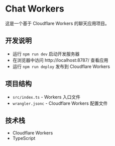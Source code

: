 # Chat Workers

这是一个基于 Cloudflare Workers 的聊天应用项目。

## 开发说明

- 运行 `npm run dev` 启动开发服务器
- 在浏览器中访问 http://localhost:8787/ 查看应用
- 运行 `npm run deploy` 发布到 Cloudflare Workers

## 项目结构

- `src/index.ts` - Workers 入口文件
- `wrangler.jsonc` - Cloudflare Workers 配置文件

## 技术栈

- Cloudflare Workers
- TypeScript 